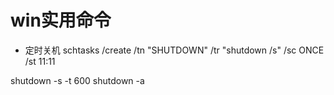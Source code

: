 # win实用命令
- 定时关机
schtasks /create /tn "SHUTDOWN" /tr "shutdown /s" /sc ONCE /st 11:11



shutdown -s -t  600
shutdown -a 